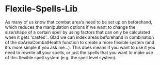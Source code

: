 # Flexile-Spells-Lib
As many of us know that combat area's need to be set up on beforehand, which reduces the manipulation options if we want to change the size/shape of a certain spell by using factors that can only be calculated when it gets 'casted'.. Glad we can index areas beforehand in combination of the doAreaCombatHealth function to create a more flexible system (and it's more simple if you ask me...). This does means if you want to use it you need to rewrite all your spells, or just the spells that you want to make use of this flexible spell system (e.g. the spell level system).
